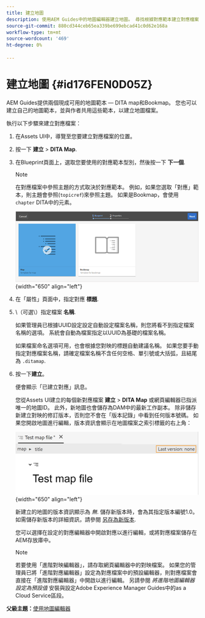 ```yaml
---
title: 建立地圖
description: 使用AEM Guides中的地圖編輯器建立地圖。 尋找根據對應範本建立對應檔案的步驟。
source-git-commit: 880cd344ceb65ea339be699ebcad41c0d62e168a
workflow-type: tm+mt
source-wordcount: '469'
ht-degree: 0%

---
```


# 建立地圖 {#id176FEN0D05Z}

AEM Guides提供兩個現成可用的地圖範本 — DITA map和Bookmap。 您也可以建立自己的地圖範本，並與作者共用這些範本，以建立地圖檔案。

執行以下步驟來建立對應檔案：

1. 在Assets UI中，導覽至您要建立對應檔案的位置。

1. 按一下 **建立** \> **DITA Map**.

1. 在Blueprint頁面上，選取您要使用的對應範本型別，然後按一下 **下一個**.

   >[!NOTE]
   >
   > 在對應檔案中參照主題的方式取決於對應範本。 例如，如果您選取「對應」範本，則主題會參照\(`topicref`\)來參照主題。 如果是Bookmap，會使用 `chapter` DITA中的元素。

   ![](images/map-template.png){width="650" align="left"}

1. 在「屬性」頁面中，指定對應 **標題**.

1. \（可選\）指定檔案 **名稱**.

   如果管理員已根據UUID設定設定自動設定檔案名稱，則您將看不到指定檔案名稱的選項。 系統會自動為檔案指定以UUID為基礎的檔案名稱。

   如果檔案命名選項可用，也會根據您對映的標題自動建議名稱。 如果您要手動指定對應檔案名稱，請確定檔案名稱不含任何空格、單引號或大括弧，且結尾為 `.ditamap`.

1. 按一下&#x200B;**建立**。

   便會顯示「已建立對應」訊息。

   您從Assets UI建立的每個新對應檔案 **建立** \> **DITA Map** 或網頁編輯器已指派唯一的地圖ID。 此外，新地圖也會儲存為DAM中的最新工作副本。 除非儲存新建立對映的修訂版本，否則您不會在「版本記錄」中看到任何版本號碼。 如果您開啟地圖進行編輯，版本資訊會顯示在地圖檔案之索引標籤的右上角：

   ![](images/first-version-map-none.png){width="650" align="left"}

   新建立的地圖的版本資訊顯示為 *無*. 儲存新版本時，會為其指定版本編號1.0。如需儲存新版本的詳細資訊，請參閱 [另存為新版本](web-editor-features.md#save-as-new-version-id209ME400GXA).

   您可以選擇在設定的對應編輯器中開啟對應以進行編輯，或將對應檔案儲存在AEM存放庫中。

   >[!NOTE]
   >
   > 若要使用「進階對映編輯器」，請存取網頁編輯器中的對映檔案。 如果您的管理員已將「進階對應編輯器」設定為對應檔案中的預設編輯器，則對應檔案會直接在「進階對應編輯器」中開啟以進行編輯。 另請參閱 *將進階地圖編輯器設定為預設值* 安裝與設定Adobe Experience Manager Guides中的as a Cloud Service區段。


**父級主題：**[&#x200B;使用地圖編輯器](map-editor.md)

